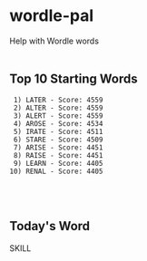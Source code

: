 # wordle-pal
Help with Wordle words
<br>
<br>

## Top 10 Starting Words
     1) LATER - Score: 4559
     2) ALTER - Score: 4559
     3) ALERT - Score: 4559
     4) AROSE - Score: 4534
     5) IRATE - Score: 4511
     6) STARE - Score: 4509
     7) ARISE - Score: 4451
     8) RAISE - Score: 4451
     9) LEARN - Score: 4405
    10) RENAL - Score: 4405
<br>
<br>

## Today's Word
SKILL

